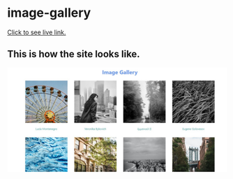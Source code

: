 # image-gallery
[Click to see live link.](hasan-turkel-image-gallery.netlify.app)
## This is how the site looks like.
![image-gallery](./image-gallery.jpg)
